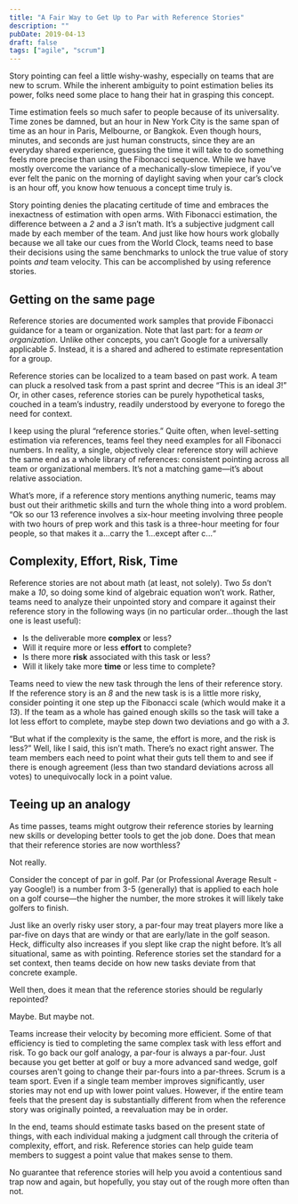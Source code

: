 ```yaml
---
title: "A Fair Way to Get Up to Par with Reference Stories"
description: ""
pubDate: 2019-04-13
draft: false
tags: ["agile", "scrum"]
---
```


Story pointing can feel a little wishy-washy, especially on teams that are new to scrum. While the inherent ambiguity to point estimation belies its power, folks need some place to hang their hat in grasping this concept.

Time estimation feels so much safer to people because of its universality. Time zones be damned, but an hour in New York City is the same span of time as an hour in Paris, Melbourne, or Bangkok. Even though hours, minutes, and seconds are just human constructs, since they are an everyday shared experience, guessing the time it will take to do something feels more precise than using the Fibonacci sequence. While we have mostly overcome the variance of a mechanically-slow timepiece, if you’ve ever felt the panic on the morning of daylight saving when your car’s clock is an hour off, you know how tenuous a concept time truly is.

Story pointing denies the placating certitude of time and embraces the inexactness of estimation with open arms. With Fibonacci estimation, the difference between a *2* and a *3* isn’t math. It’s a subjective judgment call made by each member of the team. And just like how hours work globally because we all take our cues from the World Clock, teams need to base their decisions using the same benchmarks to unlock the true value of story points *and* team velocity. This can be accomplished by using reference stories.

## Getting on the same page

Reference stories are documented work samples that provide Fibonacci guidance for a team or organization. Note that last part: for a *team or organization*. Unlike other concepts, you can’t Google for a universally applicable *5*. Instead, it is a shared and adhered to estimate representation for a group.

Reference stories can be localized to a team based on past work. A team can pluck a resolved task from a past sprint and decree “This is an ideal *3*!” Or, in other cases, reference stories can be purely hypothetical tasks, couched in a team’s industry, readily understood by everyone to forego the need for context.

I keep using the plural “reference stories.” Quite often, when level-setting estimation via references, teams feel they need examples for all Fibonacci numbers. In reality, a single, objectively clear reference story will achieve the same end as a whole library of references: consistent pointing across all team or organizational members. It’s not a matching game&mdash;it’s about relative association.

What’s more, if a reference story mentions anything numeric, teams may bust out their arithmetic skills and turn the whole thing into a word problem. “Ok so our 13 reference involves a six-hour meeting involving three people with two hours of prep work and this task is a three-hour meeting for four people, so that makes it a...carry the 1...except after c...“

## Complexity, Effort, Risk, Time

Reference stories are not about math (at least, not solely). Two *5s* don’t make a *10*, so doing some kind of algebraic equation won’t work. Rather, teams need to analyze their unpointed story and compare it against their reference story in the following ways (in no particular order...though the last one is least useful):

  + Is the deliverable more **complex** or less?
  + Will it require more or less **effort** to complete?
  + Is there more **risk** associated with this task or less?
  + Will it likely take more **time** or less time to complete?

Teams need to view the new task through the lens of their reference story. If the reference story is an *8* and the new task is is a little more risky, consider pointing it one step up the Fibonacci scale (which would make it a *13*). If the team as a whole has gained enough skills so the task will take a lot less effort to complete, maybe step down two deviations and go with a *3*.

“But what if the complexity is the same, the effort is more, and the risk is less?” Well, like I said, this isn’t math. There’s no exact right answer. The team members each need to point what their guts tell them to and see if there is enough agreement (less than two standard deviations across all votes) to unequivocally lock in a point value.

## Teeing up an analogy

As time passes, teams might outgrow their reference stories by learning new skills or developing better tools to get the job done. Does that mean that their reference stories are now worthless?

Not really.

Consider the concept of par in golf. Par (or Professional Average Result - yay Google!) is a number from 3-5 (generally) that is applied to each hole on a golf course—the higher the number, the more strokes it will likely take golfers to finish.

Just like an overly risky user story, a par-four may treat players more like a par-five on days that are windy or that are early/late in the golf season. Heck, difficulty also increases if you slept like crap the night before. It’s all situational, same as with pointing. Reference stories set the standard for a set context, then teams decide on how new tasks deviate from that concrete example.

Well then, does it mean that the reference stories should be regularly repointed?

Maybe. But maybe not.

Teams increase their velocity by becoming more efficient. Some of that efficiency is tied to completing the same complex task with less effort and risk. To go back our golf analogy, a par-four is always a par-four. Just because you get better at golf or buy a more advanced sand wedge, golf courses aren't going to change their par-fours into a par-threes. Scrum is a team sport. Even if a single team member improves significantly, user stories may not end up with lower point values. However, if the entire team feels that the present day is substantially different from when the reference story was originally pointed, a reevaluation may be in order.

In the end, teams should estimate tasks based on the present state of things, with each individual making a judgment call through the criteria of complexity, effort, and risk. Reference stories can help guide team members to suggest a point value that makes sense to them.

No guarantee that reference stories will help you avoid a contentious sand trap now and again, but hopefully, you stay out of the rough more often than not.
